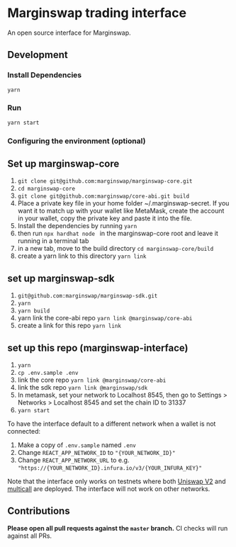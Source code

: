 # Marginswap trading interface

An open source interface for Marginswap.

## Development

### Install Dependencies

```bash
yarn
```

### Run

```bash
yarn start
```

### Configuring the environment (optional)

## Set up marginswap-core
1. `git clone git@github.com:marginswap/marginswap-core.git`
2. `cd marginswap-core`
3. `git clone git@github.com:marginswap/core-abi.git build`
4. Place a private key file in your home folder ~/.marginswap-secret. If you want it to match up with your wallet like MetaMask, create the account in your wallet, copy the private key and paste it into the file.
5. Install the dependencies by running `yarn`
6. then run `npx hardhat node ` in the marginswap-core root and leave it running in a terminal tab
7. in a new tab, move to the build directory `cd marginswap-core/build`
8. create a yarn link to this directory `yarn link`

## set up marginswap-sdk
1. `git@github.com:marginswap/marginswap-sdk.git`
2. `yarn`
3. `yarn build`
4. yarn link the core-abi repo `yarn link @marginswap/core-abi`
5. create a link for this repo `yarn link`

## set up this repo (marginswap-interface)
1. `yarn`
2. `cp .env.sample .env`
3. link the core repo `yarn link @marginswap/core-abi`
4. link the sdk repo `yarn link @marginswap/sdk`
5. In metamask, set your network to Localhost 8545, then go to Settings > Networks > Localhost 8545 and set the chain ID to 31337
6. `yarn start`

To have the interface default to a different network when a wallet is not connected:

1. Make a copy of `.env.sample` named `.env`
2. Change `REACT_APP_NETWORK_ID` to `"{YOUR_NETWORK_ID}"`
3. Change `REACT_APP_NETWORK_URL` to e.g. `"https://{YOUR_NETWORK_ID}.infura.io/v3/{YOUR_INFURA_KEY}"` 

Note that the interface only works on testnets where both 
[Uniswap V2](https://uniswap.org/docs/v2/smart-contracts/factory/) and 
[multicall](https://github.com/makerdao/multicall) are deployed.
The interface will not work on other networks.

## Contributions

**Please open all pull requests against the `master` branch.** 
CI checks will run against all PRs.

